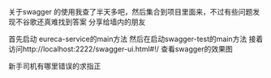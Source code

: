 关于swagger 的使用我查了半天多吧，然后集合到项目里面来，不过有些问题发现不谷歌还真难找到答案
分享给墙内的朋友

首先启动 eureca-service的main方法
然后在启动swagger-test的main方法
接着访问http://localhost:2222/swagger-ui.html#!/ 查看swagger的效果图

新手司机有哪里错误的求指正